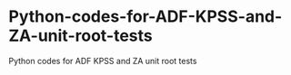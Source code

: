 # Python-codes-for-ADF-KPSS-and-ZA-unit-root-tests
Python codes for ADF KPSS and ZA unit root tests
